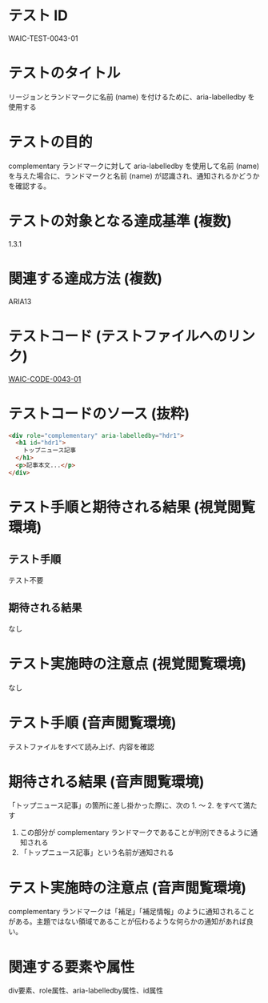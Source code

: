 # テスト ID

WAIC-TEST-0043-01

# テストのタイトル

リージョンとランドマークに名前 (name) を付けるために、aria-labelledby を使用する

# テストの目的

complementary ランドマークに対して aria-labelledby を使用して名前 (name) を与えた場合に、ランドマークと名前 (name) が認識され、通知されるかどうかを確認する。

# テストの対象となる達成基準 (複数)

1.3.1

# 関連する達成方法 (複数)

ARIA13

# テストコード (テストファイルへのリンク)

[WAIC-CODE-0043-01](https://waic.github.io/as_test/WAIC-CODE/WAIC-CODE-0043-01.html)

# テストコードのソース (抜粋)

```HTML
<div role="complementary" aria-labelledby="hdr1">
  <h1 id="hdr1">
    トップニュース記事
  </h1>
  <p>記事本文...</p>
</div>
```

# テスト手順と期待される結果 (視覚閲覧環境)

## テスト手順

テスト不要

## 期待される結果

なし

# テスト実施時の注意点 (視覚閲覧環境)

なし

# テスト手順 (音声閲覧環境)

テストファイルをすべて読み上げ、内容を確認

# 期待される結果 (音声閲覧環境)

「トップニュース記事」の箇所に差し掛かった際に、次の 1. 〜 2. をすべて満たす

1. この部分が complementary ランドマークであることが判別できるように通知される
2. 「トップニュース記事」という名前が通知される

# テスト実施時の注意点 (音声閲覧環境)

complementary ランドマークは「補足」「補足情報」のように通知されることがある。主題ではない領域であることが伝わるような何らかの通知があれば良い。

# 関連する要素や属性

div要素、role属性、aria-labelledby属性、id属性
